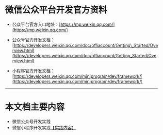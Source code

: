 # 微信公众平台开发官方资料

* 公众平台官方入口地址：[https://mp.weixin.qq.com/](https://mp.weixin.qq.com/)

* 公众号官方开发文档：[https://developers.weixin.qq.com/doc/offiaccount/Getting\_Started/Overview.html](https://developers.weixin.qq.com/doc/offiaccount/Getting_Started/Overview.html)

* 小程序官方开发文档：[https://developers.weixin.qq.com/miniprogram/dev/framework/](https://developers.weixin.qq.com/miniprogram/dev/framework/)

---

# 本文档主要内容

* 微信公众号开发实践
* 微信小程序开发实践[【实践内容】](/doc/miniprogram.md)




